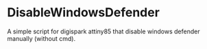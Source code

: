 # DisableWindowsDefender
A simple script for digispark attiny85 that disable windows defender manually (without cmd).
